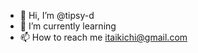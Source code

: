 - 👋 Hi, I’m @tipsy-d
- 🌱 I’m currently learning
- 📫 How to reach me itaikichi@gmail.com

<!---
tipsy-d/tipsy-d is a ✨ special ✨ repository because its `README.md` (this file) appears on your GitHub profile.
You can click the Preview link to take a look at your changes.
--->
